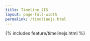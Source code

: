 ```yaml
---
title: Timeline JIS
layout: page-full-width
permalink: /timelinejs.html
---
```

{% includes feature/timelinejs.html %}